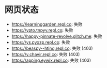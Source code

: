 # 网页状态
- https://learninggarden.repl.co: 失败
- https://ypto.tnpyv.repl.co: 失败
- https://happy-pinnate-revolve.glitch.me: 失败
- https://ys.pyxzp.repl.co: 失败
- https://beaspy--hting.repl.co: 失败 (403)
- https://v.chavir.repl.co: 失败 (403)
- https://apping.eywjx.repl.co: 失败 (403)
